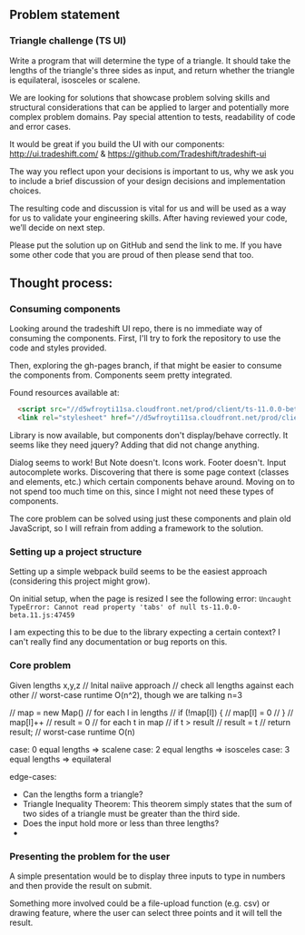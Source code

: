 ## Problem statement

### Triangle challenge (TS UI)

Write a program that will determine the type of a triangle. It should take the lengths of the triangle's three sides as input, and return whether the triangle is equilateral, isosceles or scalene.

We are looking for solutions that showcase problem solving skills and structural considerations that can be applied to larger and potentially more complex problem domains. Pay special attention to tests, readability of code and error cases.

It would be great if you build the UI with our components: 
http://ui.tradeshift.com/ & https://github.com/Tradeshift/tradeshift-ui

The way you reflect upon your decisions is important to us, why we ask you to include a brief discussion of your design decisions and implementation choices.

The resulting code and discussion is vital for us and will be used as a way for us to validate your engineering skills. After having reviewed your code, we’ll decide on next step.

Please put the solution up on GitHub and send the link to me. If you have some other code that you are proud of then please send that too.

## Thought process:

### Consuming components

Looking around the tradeshift UI repo, there is no immediate way of consuming the components.
First, I'll try to fork the repository to use the code and styles provided.

Then, exploring the gh-pages branch, if that might be easier to consume the components from. Components seem pretty integrated.

Found resources available at:
```html
  <script src="//d5wfroyti11sa.cloudfront.net/prod/client/ts-11.0.0-beta.11.min.js"></script>
  <link rel="stylesheet" href="//d5wfroyti11sa.cloudfront.net/prod/client/ts-11.0.0-beta.11.min.css"/>
```

Library is now available, but components don't display/behave correctly.
It seems like they need jquery? Adding that did not change anything.

Dialog seems to work! But Note doesn't. Icons work. Footer doesn't. Input autocomplete works.
Discovering that there is some page context (classes and elements, etc.) which certain components behave around.
Moving on to not spend too much time on this, since I might not need these types of components.

The core problem can be solved using just these components and plain old JavaScript, so I will refrain from adding a framework to the solution.

### Setting up a project structure

Setting up a simple webpack build seems to be the easiest approach (considering this project might grow).

On initial setup, when the page is resized I see the following error:
`Uncaught TypeError: Cannot read property 'tabs' of null ts-11.0.0-beta.11.js:47459`

I am expecting this to be due to the library expecting a certain context? I can't really find any documentation or bug reports on this.

### Core problem

Given lengths x,y,z
 // Inital naiive approach
 // check all lengths against each other
 // worst-case runtime O(n^2), though we are talking n=3

 // map = new Map()
 // for each l in lengths
 //   if (!map[l]) {
 //     map[l] = 0
 //   }
 //   map[l]++
 // result = 0
 // for each t in map
 //   if t > result
 //     result = t
 // return result;
 // worst-case runtime O(n)

 case: 0 equal lengths => scalene
 case: 2 equal lengths => isosceles
 case: 3 equal lengths => equilateral

 edge-cases:
 - Can the lengths form a triangle?
  - Triangle Inequality Theorem: This theorem simply states that the sum of two sides of a triangle must be greater than the third side.
 - Does the input hold more or less than three lengths?
 - 

### Presenting the problem for the user

A simple presentation would be to display three inputs to type in numbers and then provide the result on submit.

Something more involved could be a file-upload function (e.g. csv) or drawing feature, where the user can select three points and it will tell the result.
